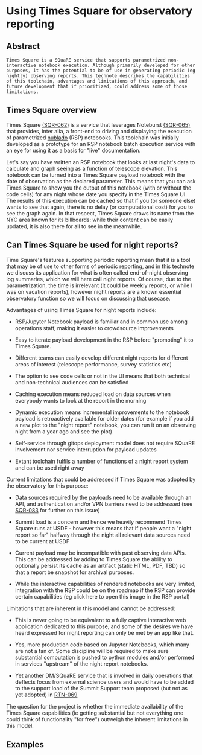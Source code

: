 # Using Times Square for observatory reporting

## Abstract

```{abstract}
Times Square is a SQuaRE service that supports parametrized non-interactive notebook execution. Although primarily developed for other purposes, it has the potential to be of use in generating periodic (eg nightly) observing reports. This technote describes the capabilities of this toolchain, advantages and limitations of this approach, and future development that if prioritized, could address some of those limitations.
```

## Times Square overview

Times Square [(SQR-062)](https://sqr-062.lsst.io) is a service that leverages Noteburst [(SQR-065)](https://sqr-065.lsst.io/) that provides, inter alia, a front-end to driving and displaying the execution of parametrized [nublado](https://rsp.lsst.io/guides/notebooks/index.html) (RSP) notebooks.
This toolchain was initially developed as a prototype for an RSP notebook batch execution service with an eye for using it as a basis for "live" documentation.

Let's say you have written an RSP notebook that looks at last night's data to calculate and graph seeing as a function of telescope elevation.
This notebook can be turned into a Times Square payload notebook with the date of observation as the declared parameter.
This means that you can ask Times Square to show you the output of this notebook (with or without the code cells) for any night whose date you specify in the Times Square UI.
The results of this execution can be cached so that if you (or someone else) wants to see that again, there is no delay (or computational cost) for you to see the graph again.
In that respect, Times Square draws its name from the NYC area known for its billboards: while their content can be easily updated, it is also there for all to see in the meanwhile.

## Can Times Square be used for night reports?

Time Square's features supporting periodic reporting mean that it is a tool that may be of use to other forms of periodic reporting, and in this technote we discuss its application for what is often called end-of-night observing log summaries, which we will here call night reports.
Of course, due to the parametrization, the time is irrelevant (it could be weekly reports, or while I was on vacation reports), however night reports are a known essential observatory function so we will focus on discussing that usecase.

Advantages of using Times Square for night reports include:

* RSP/Jupyter Notebook payload is familiar and in common use among operations staff, making it easier to crowdsource improvements

* Easy to iterate payload development in the RSP before "promoting" it to Times Square.

* Different teams can easily develop different night reports for different areas of interest (telescope performance, survey statistics etc)

* The option to see code cells or not in the UI means that both technical and non-technical audiences can be satisfied

* Caching execution means reduced load on data sources when everybody wants to look at the report in the morning

* Dynamic execution means incremental improvements to the notebook payload is retroactively available for older dates (for example if you add a new plot to the "night report" notebook, you can run it on an observing night from a year ago and see the plot)

* Self-service through gitops deployment model does not require SQuaRE involvement nor service interruption for payload updates

* Extant toolchain fulfils a number of functions of a night report system and can be used right away


Current limitations that could be addressed if Times Square was adopted by the observatory for this purpose:

* Data sources required by the payloads need to be available through an API, and authentication and/or VPN barriers need to be addressed (see [SQR-083](https://sqr-083.lsst.io/) for further on this issue)

* Summit load is a concern and hence we heavily recommend Times Square runs at USDF - however this means that if people want a "night report so far" halfway through the night all relevant data sources need to be current at USDF

* Current payload may be incompatible with past observing data APIs. This can be addressed by adding to Times Square the ability to optionally persist its cache as an artifact (static HTML, PDF, TBD) so that a report be snapshot for archival purposes.

* While the interactive capabilities of rendered notebooks are very limited, integration with the RSP could be on the roadmap if the RSP can provide certain capabilities (eg click here to open this image in the RSP portal)


Limitations that are inherent in this model and cannot be addressed:

* This is never going to be equivalent to a fully captive interactive web application dedicated to this purpose, and some of the desires we have heard expressed for night reporting can only be met by an app like that.

* Yes, more production code based on Jupyter Notebooks, which many are not a fan of. Some discipline will be required to make sure substantial computation is pushed to python modules and/or performed in services "upstream" of the night report notebooks.

* Yet another DM/SQuaRE service that is involved in daily operations that deflects focus from external science users and would have to be added to the support load of the Summit Support team proposed (but not as yet adopted) in [RTN-069](https://rtn-069.lsst.io)

The question for the project is whether the immediate availability of the Times Square capabilities (ie getting substantial but not everything one could think of functionality "for free") outweigh the inherent limitations in this model.

## Examples


